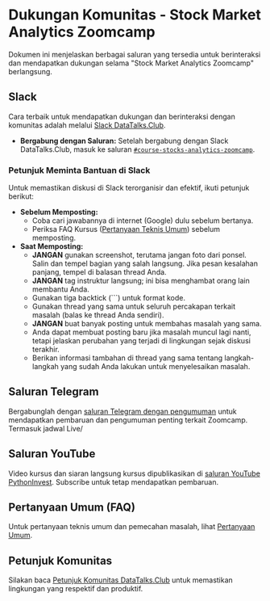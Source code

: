 # Dukungan Komunitas - Stock Market Analytics Zoomcamp

Dokumen ini menjelaskan berbagai saluran yang tersedia untuk berinteraksi dan mendapatkan dukungan selama "Stock Market Analytics Zoomcamp" berlangsung.

## Slack

Cara terbaik untuk mendapatkan dukungan dan berinteraksi dengan komunitas adalah melalui [Slack DataTalks.Club](https://datatalks.club/slack.html).

- **Bergabung dengan Saluran:** Setelah bergabung dengan Slack DataTalks.Club, masuk ke saluran [`#course-stocks-analytics-zoomcamp`](https://datatalks-club.slack.com/archives/C06L1RTF10F).

### Petunjuk Meminta Bantuan di Slack

Untuk memastikan diskusi di Slack terorganisir dan efektif, ikuti petunjuk berikut:

- **Sebelum Memposting:**
  - Coba cari jawabannya di internet (Google) dulu sebelum bertanya.
  - Periksa FAQ Kursus ([Pertanyaan Teknis Umum](https://docs.google.com/document/d/1ABQD6ns4vZHKu2dHGqqJ85LCOF7LzxqfvWBVXb_-M9E/edit?usp=sharing)) sebelum memposting.
- **Saat Memposting:**
  - **JANGAN** gunakan screenshot, terutama jangan foto dari ponsel. Salin dan tempel bagian yang salah langsung. Jika pesan kesalahan panjang, tempel di balasan thread Anda.
  - **JANGAN** tag instruktur langsung; ini bisa menghambat orang lain membantu Anda.
  - Gunakan tiga backtick (```) untuk format kode.
  - Gunakan thread yang sama untuk seluruh percakapan terkait masalah (balas ke thread Anda sendiri).
  - **JANGAN** buat banyak posting untuk membahas masalah yang sama.
  - Anda dapat membuat posting baru jika masalah muncul lagi nanti, tetapi jelaskan perubahan yang terjadi di lingkungan sejak diskusi terakhir.
  - Berikan informasi tambahan di thread yang sama tentang langkah-langkah yang sudah Anda lakukan untuk menyelesaikan masalah.

## Saluran Telegram

Bergabunglah dengan [saluran Telegram dengan pengumuman](https://t.me/stockanalyticszoomcamp) untuk mendapatkan pembaruan dan pengumuman penting terkait Zoomcamp. Termasuk jadwal Live/

## Saluran YouTube

Video kursus dan siaran langsung kursus dipublikasikan di [saluran YouTube PythonInvest](https://www.youtube.com/@pythoninvest2480). Subscribe untuk tetap mendapatkan pembaruan.

## Pertanyaan Umum (FAQ)

Untuk pertanyaan teknis umum dan pemecahan masalah, lihat [Pertanyaan Umum](https://docs.google.com/document/d/1ABQD6ns4vZHKu2dHGqqJ85LCOF7LzxqfvWBVXb_-M9E/edit?usp=sharing).

## Petunjuk Komunitas

Silakan baca [Petunjuk Komunitas DataTalks.Club](https://datatalks.club/slack/guidelines.html) untuk memastikan lingkungan yang respektif dan produktif.

